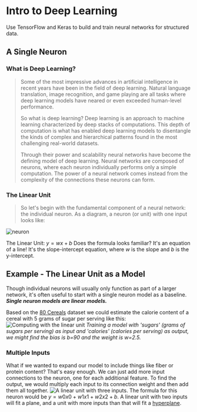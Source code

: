 # Intro to Deep Learning
Use TensorFlow and Keras to build and train neural networks for structured data.

## A Single Neuron

### What is Deep Learning?
> Some of the most impressive advances in artificial intelligence in recent years have been in the field of deep learning. Natural language translation, image recognition, and game playing are all tasks where deep learning models have neared or even exceeded human-level performance.
>
> So what is deep learning? Deep learning is an approach to machine learning characterized by deep stacks of computations. This depth of computation is what has enabled deep learning models to disentangle the kinds of complex and hierarchical patterns found in the most challenging real-world datasets.
>
> Through their power and scalability neural networks have become the defining model of deep learning. Neural networks are composed of neurons, where each neuron individually performs only a simple computation. The power of a neural network comes instead from the complexity of the connections these neurons can form.

### The Linear Unit
> So let's begin with the fundamental component of a neural network: the individual neuron. As a diagram, a neuron (or unit) with one input looks like:

![neuron](https://storage.googleapis.com/kaggle-media/learn/images/mfOlDR6.png) 

The Linear Unit: $y=wx+b$ Does the formula looks familiar?  It's an equation of a line! It's the slope-intercept equation, where $w$ is the slope and $b$ is the y-intercept. 

## Example - The Linear Unit as a Model
Though individual neurons will usually only function as part of a larger network, it's often useful to start with a single neuron model as a baseline. ***Single neuron models are linear models.***

Based on the [80 Cereals](https://www.kaggle.com/datasets/crawford/80-cereals) dataset we could estimate the calorie content of a cereal with 5 grams of sugar per serving like this:
![Computing with the linear unit](https://storage.googleapis.com/kaggle-media/learn/images/yjsfFvY.png)
*Training a model with 'sugars' (grams of sugars per serving) as input and 'calories' (calories per serving) as output, we might find the bias is b=90 and the weight is w=2.5.*

### Multiple Inputs
What if we wanted to expand our model to include things like fiber or protein content? That's easy enough. We can just add more input connections to the neuron, one for each additional feature. To find the output, we would multiply each input to its connection weight and then add them all together.
![A linear unit with three inputs. ](https://storage.googleapis.com/kaggle-media/learn/images/vyXSnlZ.png) 
The formula for this neuron would be $y=w0x0+w1x1+w2x2+b$. A linear unit with two inputs will fit a plane, and a unit with more inputs than that will fit a [hyperplane](https://mathworld.wolfram.com/Hyperplane.html).

